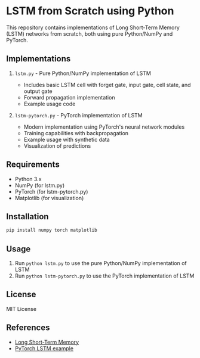 # LSTM from Scratch using Python

This repository contains implementations of Long Short-Term Memory (LSTM) networks from scratch, both using pure Python/NumPy and PyTorch.

## Implementations

1. `lstm.py` - Pure Python/NumPy implementation of LSTM
   - Includes basic LSTM cell with forget gate, input gate, cell state, and output gate
   - Forward propagation implementation
   - Example usage code

2. `lstm-pytorch.py` - PyTorch implementation of LSTM
   - Modern implementation using PyTorch's neural network modules
   - Training capabilities with backpropagation
   - Example usage with synthetic data
   - Visualization of predictions

## Requirements

- Python 3.x
- NumPy (for lstm.py)
- PyTorch (for lstm-pytorch.py)
- Matplotlib (for visualization)

## Installation

```bash
pip install numpy torch matplotlib
```

## Usage

1. Run `python lstm.py` to use the pure Python/NumPy implementation of LSTM
2. Run `python lstm-pytorch.py` to use the PyTorch implementation of LSTM

## License

MIT License

## References

- [Long Short-Term Memory](https://en.wikipedia.org/wiki/Long_short-term_memory)
- [PyTorch LSTM example](https://pytorch.org/tutorials/beginner/nlp/sequence_models_tutorial.html)